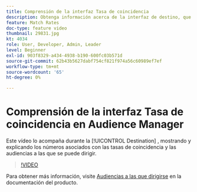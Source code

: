 ```yaml
---
title: Comprensión de la interfaz Tasa de coincidencia
description: Obtenga información acerca de la interfaz de destino, que muestra y explica los números asociados con las tasas de coincidencia y las audiencias a las que se puede dirigir.
feature: Match Rates
doc-type: feature video
thumbnail: 29831.jpg
kt: 4034
role: User, Developer, Admin, Leader
level: Beginner
exl-id: 903f8329-a434-4938-b190-600fc03b571d
source-git-commit: 62b43b5627dabf754cf821f974a56c60989ef7ef
workflow-type: tm+mt
source-wordcount: '65'
ht-degree: 0%

---
```


# Comprensión de la interfaz Tasa de coincidencia en Audience Manager

Este vídeo lo acompaña durante la [!UICONTROL Destination] , mostrando y explicando los números asociados con las tasas de coincidencia y las audiencias a las que se puede dirigir.

>[!VIDEO](https://video.tv.adobe.com/v/29831/?quality=12)

Para obtener más información, visite [Audiencias a las que dirigirse](https://experienceleague.adobe.com/docs/audience-manager/user-guide/features/addressable-audiences.html) en la documentación del producto.
